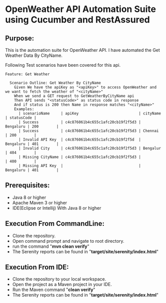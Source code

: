 # OpenWeather API Automation Suite using Cucumber and RestAssured

Purpose:
--------
This is the automation suite for OpenWeather API. I have automated the Get Weather Data By CityName.

Following Test scenarios have been covered for this api.

```gherkin
Feature: Get Weather

  Scenario Outline: Get Weather By CityName
    Given We have the apiKey as "<apiKey>" to access OpenWeather and we want to fetch the weather of "<cityName>"
    When we send a GET request to GetWeatherByCityName api
    Then API sends "<statusCode>" as status code in response
    And if status is 200 then Name in response matches "<cityName>"
    Examples:
      | scenarioName     | apiKey                           | cityName  | statusCode |
      | Success          | c4c876061b4c655c1afc20cb19f2f5d3 | Bengaluru | 200        |
      | Success          | c4c876061b4c655c1afc20cb19f2f5d3 | Chennai   | 200        |
      | Invalid API Key  | c4c876061b4c655c1afc20cb19f2f5d  | Bengaluru | 401        |
      | Invalid City     | c4c876061b4c655c1afc20cb19f2f5d3 | Bengalur  | 404        |
      | Missing CityName | c4c876061b4c655c1afc20cb19f2f5d3 |           | 400        |
      | Missing API Key  |                                  | Bengaluru | 401        |

```

Prerequisites:
---------------

* Java 8 or higher
* Apache Maven 3 or higher
* IDE(Eclipse or Intellij) With Java 8 or higher

Execution From CommandLine:
---------------------------

* Clone the repository.
* Open command prompt and navigate to root directory.
* run the command "**mvn clean verify**"
* The Serenity reports can be found in "**target/site/serenity/index.html**"

Execution From IDE:
---------------------------

* Clone the repository to your local workspace.
* Open the project as a Maven project in your IDE.
* Run the Maven command "**clean verify**"
* The Serenity reports can be found in "**target/site/serenity/index.html**"
